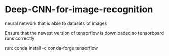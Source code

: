 # Deep-CNN-for-image-recognition
neural network that is able to datasets of images


Ensure that the newest version of tensorflow is downloaded so tensorboard runs correctly

run:  conda install -c conda-forge tensorflow
